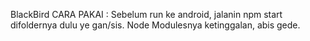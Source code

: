 BlackBird
CARA PAKAI : 
Sebelum run ke android, jalanin npm start difoldernya dulu ye gan/sis. Node Modulesnya ketinggalan, abis gede.
